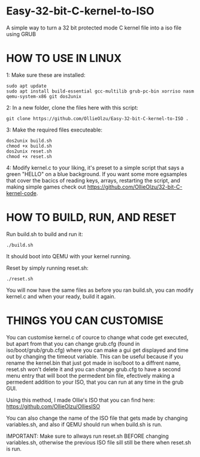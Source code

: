 # Easy-32-bit-C-kernel-to-ISO

A simple way to turn a 32 bit protected mode C kernel file into a iso file using GRUB

# HOW TO USE IN LINUX

1: Make sure these are installed:

    sudo apt update
    sudo apt install build-essential gcc-multilib grub-pc-bin xorriso nasm qemu-system-x86 git dos2unix

2: In a new folder, clone the files here with this script:

    git clone https://github.com/OllieOlzu/Easy-32-bit-C-kernel-to-ISO .

3: Make the required files executeable:

    dos2unix build.sh 
    chmod +x build.sh 
    dos2unix reset.sh 
    chmod +x reset.sh

4: Modify kernel.c to your liking, it's preset to a simple script that says a green "HELLO" on a blue background. If you want some more egsamples that cover the bacics of reading keys, arrays, restarting the script, and making simple games check out https://github.com/OllieOlzu/32-bit-C-kernel-code.

# HOW TO BUILD, RUN, AND RESET

Run build.sh to build and run it:

    ./build.sh

It should boot into QEMU with your kernel running. 

Reset by simply running reset.sh:

    ./reset.sh

You will now have the same files as before you ran build.sh, you can modify kernel.c and when your ready, build it again.

# THINGS YOU CAN CUSTOMISE

You can customise kernel.c of cource to change what code get executed, but apart from that you can change grub.cfg (found in iso/boot/grub/grub.cfg) where you can make a gui get displayed and time out by changing the timeout variable. This can be useful because if you rename the kernel.bin that just got made in iso/boot to a diffrent name, reset.sh won't delete it and you can change grub.cfg to have a second menu entry that will boot the permedent bin file, efectively making a permedent addition to your ISO, that you can run at any time in the grub GUI.

Using this method, I made Ollie's ISO that you can find here: https://github.com/OllieOlzu/OlliesISO

You can also change the name of the ISO file that gets made by changing variables.sh, and also if QEMU should run when build.sh is run. 

IMPORTANT: Make sure to allways run reset.sh BEFORE changing variables.sh, otherwise the previous ISO file sill still be there when reset.sh is run.


